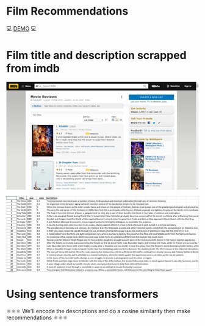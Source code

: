 # Film Recommendations    

💻 [DEMO](#) 💻

# Film title and description scrapped from imdb

[![picture](pictures/imdb_films.JPG)](https://www.imdb.com/list/ls068082370/)

![picture](pictures/data.JPG)

# Using sentence transformers 

⚛️⚛️⚛️ We'll encode the descriptions and do a cosine similarity then make recommendations ⚛️⚛️⚛️


